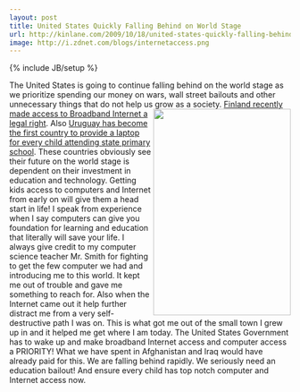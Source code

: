 ```yaml
---
layout: post
title: United States Quickly Falling Behind on World Stage
url: http://kinlane.com/2009/10/18/united-states-quickly-falling-behind-on-world-stage/
image: http://i.zdnet.com/blogs/internetaccess.png
---
```

{% include JB/setup %}
<p>
     The United States is going to continue falling behind on the world stage as we prioritize spending our money on wars, wall street bailouts and other unnecessary things that do not help us grow as a society.<img class="alignnone" title="Internet ACcess" src="http://i.zdnet.com/blogs/internetaccess.png" alt="" width="246" height="369" align="right" /> <a href="http://www.techcrunch.com/2009/10/14/applause-for-finland-first-country-to-make-broadband-access-a-legal-right/">Finland recently made access to Broadband Internet a legal right</a>. Also <a href="http://news.bbc.co.uk/2/hi/technology/8309583.stm">Uruguay has become the first country to provide a laptop for every child attending state primary school</a>. These countries obviously see their future on the world stage is dependent on their investment in education and technology. Getting kids access to computers and Internet from early on will give them a head start in life! I speak from experience when I say computers can give you foundation for learning and education that literally will save your life. I always give credit to my computer science teacher Mr. Smith for fighting to get the few computer we had and introducing me to this world. It kept me out of trouble and gave me something to reach for. Also when the Internet came out it help further distract me from a very self-destructive path I was on. This is what got me out of the small town I grew up in and it helped me get where I am today. The United States Government has to wake up and make broadband Internet access and computer access a PRIORITY! What we have spent in Afghanistan and Iraq would have already paid for this. We are falling behind rapidly. We seriously need an education bailout! And ensure every child has top notch computer and Internet access now.
</p>